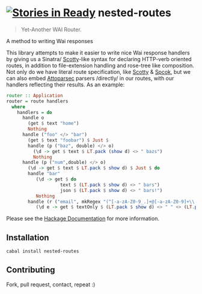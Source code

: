 [![Stories in Ready](https://badge.waffle.io/athanclark/nested-routes.png?label=ready&title=Ready)](https://waffle.io/athanclark/nested-routes)
nested-routes
=============

> Yet-Another WAI Router.

A method to writing Wai responses

This library attempts to make it easier to write nice Wai response handlers
by giving us a Sinatra/
[Scotty](https://hackage.haskell.org/package/scotty)-like syntax for declaring HTTP-verb oriented
routes, in addition to file-extension handling and rose-tree like composition.
Not only do we have literal route specification, like
[Scotty](https://hackage.haskell.org/package/scotty) &
[Spcok](https://hackage.haskell.org/package/spock), but we
can also embed
[Attoparsec](https://hackage.haskell.org/package/attoparsec)
parsers /directly/ in our routes, with our handlers
reflecting their results. As an example:
 
```haskell 
router :: Application
router = route handlers
  where
    handlers = do
      handle o
        (get $ text "home")
        Nothing
      handle ("foo" </> "bar")
        (get $ text "foobar") $ Just $
        handle (p ("baz", double) </> o)
          (\d -> get $ text $ LT.pack (show d) <> " bazs")
          Nothing
      handle (p ("num",double) </> o)
        (\d -> get $ text $ LT.pack $ show d) $ Just $ do
        handle "bar"
           (\d -> get $ do
                    text $ (LT.pack $ show d) <> " bars")
                    json $ (LT.pack $ show d) <> " bars!")
           Nothing
        handle (r ("email", mkRegex "(^[-a-zA-Z0-9_.]+@[-a-zA-Z0-9]+\\.[-a-zA-Z0-9.]+$)") </> o)
           (\d e -> get $ textOnly $ (LT.pack $ show d) <> " " <> (LT.pack $ show e)
```

Please see the [Hackage Documentation](http://hackage.haskell.org/package/nested-routes)
for more information.

## Installation

```bash
cabal install nested-routes
```

## Contributing

Fork, pull request, contact, repeat :)
